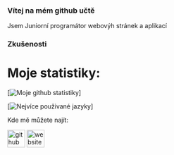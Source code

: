 ### Vítej na mém github učtě

   Jsem Juniorní programátor webovýh stránek a aplikací


### Zkušenosti


# Moje statistiky:
[![Moje github statistiky](https://github-readme-stats.vercel.app/api?username=vilemhaupt&theme=onedark)]

[![Nejvíce použivané jazyky](https://github-readme-stats.vercel.app/api/top-langs/?username=vilemhaupt)]

Kde mě můžete najít:

[<img src='https://cdn.jsdelivr.net/npm/simple-icons@3.0.1/icons/github.svg' alt='github' height='40'>](https://github.com/vilemhaupt)  [<img src='https://cdn.jsdelivr.net/npm/simple-icons@3.0.1/icons/icloud.svg' alt='website' height='40'>](vilemhaupt.eu)  
